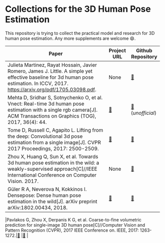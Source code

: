# Collections for the 3D Human Pose Estimation 

This repository is trying to collect the practical model and research for 3D human pose estimation.
Any more supplements are welcome :smile:.

| Paper | Project URL | Github Repository |
| ----- | ----------- | ----------------- |
| Julieta Martinez, Rayat Hossain, Javier Romero, James J. Little. A simple yet effective baseline for 3d human pose estimation. In ICCV, 2017. https://arxiv.org/pdf/1705.03098.pdf. | None |  [:link:](https://github.com/una-dinosauria/3d-pose-baseline) |
| Mehta D, Sridhar S, Sotnychenko O, et al. Vnect: Real-time 3d human pose estimation with a single rgb camera[J]. ACM Transactions on Graphics (TOG), 2017, 36(4): 44. | [:link:](http://gvv.mpi-inf.mpg.de/projects/VNect/) | [:link:](https://github.com/timctho/VNect-tensorflow) (*unofficial*) |
| Tome D, Russell C, Agapito L. Lifting from the deep: Convolutional 3d pose estimation from a single image[J]. CVPR 2017 Proceedings, 2017: 2500-2509. | [:link:](http://www0.cs.ucl.ac.uk/staff/D.Tome/papers/LiftingFromTheDeep.html) | [:link:](https://github.com/DenisTome/Lifting-from-the-Deep-release) |
| Zhou X, Huang Q, Sun X, et al. Towards 3d human pose estimation in the wild: a weakly-supervised approach[C]//IEEE International Conference on Computer Vision. 2017. | None |  [:link:](https://github.com/xingyizhou/pytorch-pose-hg-3d) |
| Güler R A, Neverova N, Kokkinos I. Densepose: Dense human pose estimation in the wild[J]. arXiv preprint arXiv:1802.00434, 2018. | [:link:](http://densepose.org/) |  [:link:](https://github.com/facebookresearch/DensePose) |

|Pavlakos G, Zhou X, Derpanis K G, et al. Coarse-to-fine volumetric prediction for single-image 3D human pose[C]//Computer Vision and Pattern Recognition (CVPR), 2017 IEEE Conference on. IEEE, 2017: 1263-1272.|[:link:](https://www.seas.upenn.edu/~pavlakos/projects/volumetric/) |[:link:](https://github.com/geopavlakos/c2f-vol-demo) |


